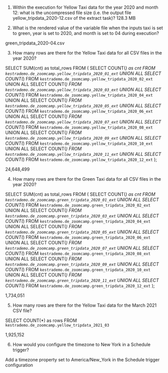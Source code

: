 1. Within the execution for Yellow Taxi data for the year 2020 and month 12: what is the uncompressed file size (i.e. the output file yellow_tripdata_2020-12.csv of the extract task)?
128.3 MB

2. What is the rendered value of the variable file when the inputs taxi is set to green, year is set to 2020, and month is set to 04 during execution?

green_tripdata_2020-04.csv

3. How many rows are there for the Yellow Taxi data for all CSV files in the year 2020?

SELECT SUM(cnt) as total_rows
FROM (
 SELECT COUNT(*) as cnt FROM `kestrademo.de_zoomcamp.yellow_tripdata_2020_01_ext` UNION ALL 
 SELECT COUNT(*) FROM `kestrademo.de_zoomcamp.yellow_tripdata_2020_02_ext` UNION ALL
 SELECT COUNT(*) FROM `kestrademo.de_zoomcamp.yellow_tripdata_2020_03_ext` UNION ALL
 SELECT COUNT(*) FROM `kestrademo.de_zoomcamp.yellow_tripdata_2020_04_ext` UNION ALL
 SELECT COUNT(*) FROM `kestrademo.de_zoomcamp.yellow_tripdata_2020_05_ext` UNION ALL
 SELECT COUNT(*) FROM `kestrademo.de_zoomcamp.yellow_tripdata_2020_06_ext` UNION ALL
 SELECT COUNT(*) FROM `kestrademo.de_zoomcamp.yellow_tripdata_2020_07_ext` UNION ALL
 SELECT COUNT(*) FROM `kestrademo.de_zoomcamp.yellow_tripdata_2020_08_ext` UNION ALL
 SELECT COUNT(*) FROM `kestrademo.de_zoomcamp.yellow_tripdata_2020_09_ext` UNION ALL
 SELECT COUNT(*) FROM `kestrademo.de_zoomcamp.yellow_tripdata_2020_10_ext` UNION ALL
 SELECT COUNT(*) FROM `kestrademo.de_zoomcamp.yellow_tripdata_2020_11_ext` UNION ALL
 SELECT COUNT(*) FROM `kestrademo.de_zoomcamp.yellow_tripdata_2020_12_ext`
);

24,648,499

4. How many rows are there for the Green Taxi data for all CSV files in the year 2020?

SELECT SUM(cnt) as total_rows
FROM (
 SELECT COUNT(*) as cnt FROM `kestrademo.de_zoomcamp.green_tripdata_2020_01_ext` UNION ALL 
 SELECT COUNT(*) FROM `kestrademo.de_zoomcamp.green_tripdata_2020_02_ext` UNION ALL
 SELECT COUNT(*) FROM `kestrademo.de_zoomcamp.green_tripdata_2020_03_ext` UNION ALL
 SELECT COUNT(*) FROM `kestrademo.de_zoomcamp.green_tripdata_2020_04_ext` UNION ALL
 SELECT COUNT(*) FROM `kestrademo.de_zoomcamp.green_tripdata_2020_05_ext` UNION ALL
 SELECT COUNT(*) FROM `kestrademo.de_zoomcamp.green_tripdata_2020_06_ext` UNION ALL
 SELECT COUNT(*) FROM `kestrademo.de_zoomcamp.green_tripdata_2020_07_ext` UNION ALL
 SELECT COUNT(*) FROM `kestrademo.de_zoomcamp.green_tripdata_2020_08_ext` UNION ALL
 SELECT COUNT(*) FROM `kestrademo.de_zoomcamp.green_tripdata_2020_09_ext` UNION ALL
 SELECT COUNT(*) FROM `kestrademo.de_zoomcamp.green_tripdata_2020_10_ext` UNION ALL
 SELECT COUNT(*) FROM `kestrademo.de_zoomcamp.green_tripdata_2020_11_ext` UNION ALL
 SELECT COUNT(*) FROM `kestrademo.de_zoomcamp.green_tripdata_2020_12_ext`
);

1,734,051

5. How many rows are there for the Yellow Taxi data for the March 2021 CSV file?

SELECT COUNT(*) as rows
FROM `kestrademo.de_zoomcamp.yellow_tripdata_2021_03`

1,925,152


6. How would you configure the timezone to New York in a Schedule trigger?

Add a timezone property set to America/New_York in the Schedule trigger configuration